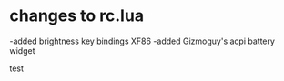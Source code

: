 changes to rc.lua
=================
-added brightness key bindings XF86
-added Gizmoguy's acpi battery widget 

test